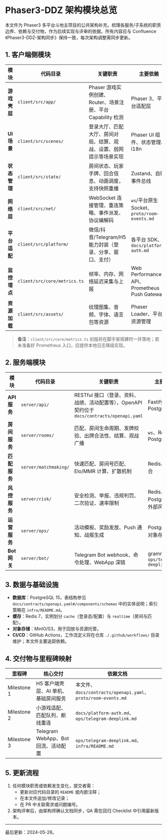 # Phaser3-DDZ 架构模块总览

本文件为 Phaser3 多平台斗地主项目的公共架构补充，梳理各服务/子系统的职责边界、依赖与交付物，作为后续实现与评审的依据。所有内容应与 Confluence《Phaser3-DDZ-架构同步》保持一致，每次架构调整需同步更新。

## 1. 客户端侧模块

| 模块 | 代码目录 | 关键职责 | 主要依赖 |
| --- | --- | --- | --- |
| **游戏壳层** | `client/src/app/` | Phaser 游戏实例创建、Router、场景注册、平台 Capability 检测 | Phaser 3、平台适配层 |
| **UI 场景** | `client/src/scenes/` | 登录大厅、匹配大厅、房间对局、结算、观战、设置、弱网提示等场景实现 | Phaser UI 组件、状态管理、i18n |
| **状态管理** | `client/src/state/` | 房间状态、玩家手牌、回合信息、动画调度，支持快照重播 | Zustand、自研事件总线 |
| **网络层** | `client/src/net/` | WebSocket 连接管理、重连策略、事件派发、协议编解码 | `ws`/平台原生 Socket、`proto/room-events.md` | 
| **平台适配** | `client/src/platform/` | 微信/抖音/Telegram/H5 能力封装（登录、分享、窗口、支付） | 各平台 SDK、`docs/platform-auth.md` |
| **监控埋点** | `client/src/core/metrics.ts` | 帧率、内存、网络延迟采集与上报 | Web Performance API、Prometheus Push Gateway |
| **资源加载** | `client/src/assets/` | 纹理图集、音频、字体、语言包等资源 | Phaser Loader、平台资源管理 |

> **备注**：`client/src/core/metrics.ts` 初版将在脚手架搭建时一并落地；若未准备好 Prometheus 入口，应提供本地日志降级实现。

## 2. 服务端模块

| 模块 | 代码目录 | 关键职责 | 主要依赖 |
| --- | --- | --- | --- |
| **API 服务** | `server/api/` | RESTful 接口（登录、资料、战绩、活动配置等），OpenAPI 契约位于 `docs/contracts/openapi.yaml` | Fastify、PostgreSQL |
| **房间服务** | `server/rooms/` | 匹配、房间生命周期、发牌校验、出牌合法性、结算、观战广播 | `ws`、Redis、PostgreSQL |
| **匹配服务** | `server/matchmaking/` | 快速匹配、房间号匹配、Elo/MMR 计算、扩散机制 | Redis、有序集合 |
| **风控服务** | `server/risk/` | 安全检测、举报、违规判罚、二次验证、速率限制 | Redis、PostgreSQL、外部风控接口 |
| **运营服务** | `server/ops/` | 活动模板、奖励发放、Push 通知、战报生成 | PostgreSQL、对象存储 |
| **Bot 网关** | `server/bot/` | Telegram Bot webhook、命令处理、WebApp 深链 | grammY、`ops/telegram-deeplink.md` |

## 3. 数据与基础设施

* **数据库**：PostgreSQL 15，表结构参见 `docs/contracts/openapi.yaml#/components/schemas` 中的实体说明；索引策略在 `infra/README.md`。
* **缓存**：Redis 7，实例划分 `cache`（登录态/配置）与 `realtime`（房间与匹配）。
* **对象存储**：MinIO/S3，用于回放与资源托管。
* **CI/CD**：GitHub Actions，工作流定义将在仓库 `./.github/workflows/` 目录维护；本文件主要追踪依赖。

## 4. 交付物与里程碑映射

| 里程碑 | 核心交付 | 依赖文档 |
| --- | --- | --- |
| Milestone 1 | H5 客户端壳层、AI 单机、基础房间服务 | 本文件、`docs/contracts/openapi.yaml`、`proto/room-events.md` |
| Milestone 2 | 小游戏适配、匹配队列、断线重连 | `docs/platform-auth.md`、`ops/telegram-deeplink.md` |
| Milestone 3 | Telegram WebApp、Bot 回流、活动配置 | `ops/telegram-deeplink.md`、`infra/README.md` |

## 5. 更新流程

1. 任何模块职责或依赖发生变化，提交者需：
   * 更新对应代码目录的 `README` 或内嵌注释；
   * 在本文件追加/修改记录；
   * 在 PR 中关联需求或问题编号。
2. 架构评审后，由架构师确认文档同步，QA 需在回归 Checklist 中引用最新版本。

---

最后更新：2024-05-28。
